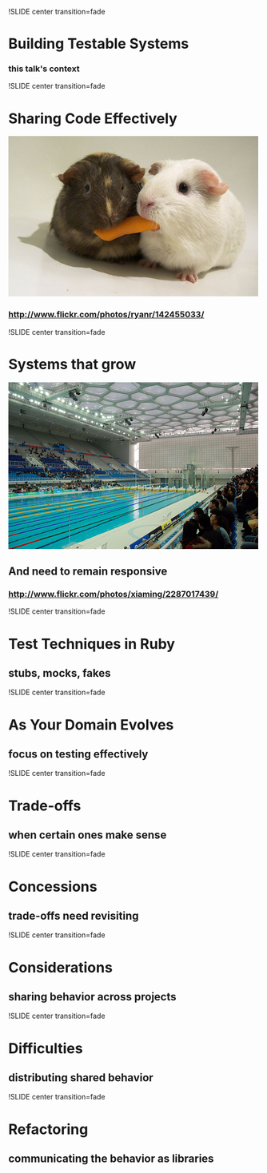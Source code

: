 !SLIDE center transition=fade
# Building Testable Systems
### this talk's context

!SLIDE center transition=fade
# Sharing Code Effectively
![Sharing](img/sharing.jpg "Sharing")
### http://www.flickr.com/photos/ryanr/142455033/

!SLIDE center transition=fade
# Systems that grow
![Testing Systems](img/pool.jpg "Testing Systems")
## And need to remain responsive
### http://www.flickr.com/photos/xiaming/2287017439/

!SLIDE center transition=fade
# Test Techniques in Ruby
## stubs, mocks, fakes

!SLIDE center transition=fade
# As Your Domain Evolves
## focus on testing effectively

!SLIDE center transition=fade
# Trade-offs
## when certain ones make sense

!SLIDE center transition=fade
# Concessions
## trade-offs need revisiting

!SLIDE center transition=fade
# Considerations
## sharing behavior across projects

!SLIDE center transition=fade
# Difficulties
## distributing shared behavior

!SLIDE center transition=fade
# Refactoring
## communicating the behavior as libraries
